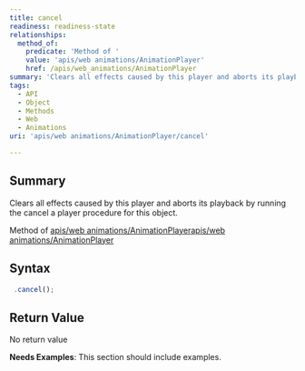 ```yaml
---
title: cancel
readiness: readiness-state
relationships:
  method_of:
    predicate: 'Method of '
    value: 'apis/web animations/AnimationPlayer'
    href: /apis/web_animations/AnimationPlayer
summary: 'Clears all effects caused by this player and aborts its playback by running the cancel a player procedure for this object.'
tags:
  - API
  - Object
  - Methods
  - Web
  - Animations
uri: 'apis/web animations/AnimationPlayer/cancel'

---
```

## <span>Summary</span>

Clears all effects caused by this player and aborts its playback by running the cancel a player procedure for this object.

Method of [apis/web animations/AnimationPlayer](/apis/web_animations/AnimationPlayer)[apis/web animations/AnimationPlayer](/apis/web_animations/AnimationPlayer)

## <span>Syntax</span>

``` js
 .cancel();
```

## <span>Return Value</span>

No return value

**Needs Examples**: This section should include examples.


